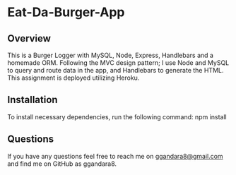 # Eat-Da-Burger-App

## Overview

This is a Burger Logger with MySQL, Node, Express, Handlebars and a homemade ORM. Following the MVC design pattern; I use Node and MySQL to query and route data in the app, and Handlebars to generate the HTML. This assignment is deployed utilizing Heroku. 

## Installation

To install necessary dependencies, run the following command: npm install

## Questions

If you have any questions feel free to reach me on ggandara8@gmail.com and find me on GitHub as ggandara8.

